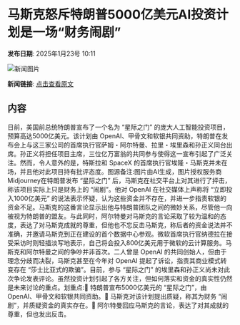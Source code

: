 # 马斯克怒斥特朗普5000亿美元AI投资计划是一场“财务闹剧”

**发布日期**: 2025年1月23号 10:11

![新闻图片](https://pic.chinaz.com/picmap/202311231146388063_2.jpg)

**新闻链接**: [点击查看原文](https://www.aibase.com/zh/news/14949)

## 内容

日前，美国前总统特朗普宣布了一个名为 “星际之门” 的庞大人工智能投资项目，预算高达5000亿美元。该计划由 OpenAI、甲骨文和软银共同资助，特朗普在发布会上与这三家公司的首席执行官萨姆・阿尔特曼、拉里・埃里森和孙正义同台出席。孙正义将担任项目主席，三位亿万富翁的共同参与使得这一宣布引起了广泛关注。然而，令人意外的是，特斯拉和 SpaceX 的首席执行官埃隆・马斯克并未在场，并且他对此项目持有批评态度。图源备注:图片由AI生成，图片授权服务商Midjourney在特朗普发布 “星际之门” 后，马斯克在社交平台上对其进行了抨击，称该项目实际上只是财务上的 “闹剧”。他对 OpenAI 在社交媒体上声称将 “立即投入1000亿美元” 的说法表示怀疑，认为这些资金并不存在，并进一步指责软银的资金不足。马斯克的这番言论显示出他与特朗普团队之间的微妙关系，尽管他一向被视为特朗普的盟友。与此同时，阿尔特曼对马斯克的言论采取了较为温和的态度，表达了对马斯克成就的尊重，但他也不忘反击马斯克，称后者的资金说法并不准确，并邀请马斯克到正在建设的首个数据中心参观。微软首席执行官纳德拉在接受采访时则轻描淡写地表示，自己将会投入800亿美元用于微软的云计算服务。马斯克和阿尔特曼之间的争吵并非首次。二人曾是 OpenAI 的共同创始人，但由于理念分歧而决裂，马斯克甚至在今年对 OpenAI 提起了诉讼，指责其商业模式转变存在 “莎士比亚式的欺骗”。目前，参与 “星际之门” 的埃里森和孙正义尚未对此次争论发表评论。虽然投资计划引起了各方关注，但如何落实和资金的真实性仍然是未来讨论的重点。划重点:🌟 特朗普宣布5000亿美元的 “星际之门”，由 OpenAI、甲骨文和软银共同资助。💬 马斯克对该计划提出质疑，称其为财务 “闹剧”，并质疑资金的真实存在。🤝 阿尔特曼回应马斯克的言论，表达了对其成就的尊重，但也发出反击。
